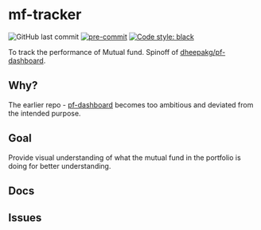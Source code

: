 # mf-tracker

![GitHub last commit](https://img.shields.io/github/last-commit/dheepakg/mf-tracker)  [![pre-commit](https://img.shields.io/badge/pre--commit-enabled-brightgreen?logo=pre-commit)](https://github.com/pre-commit/pre-commit)  [![Code style: black](https://img.shields.io/badge/code%20style-black-000000.svg)](https://github.com/psf/black)


To track the performance of Mutual fund.  Spinoff of [dheepakg/pf-dashboard](https://github.com/dheepakg/pf-dashboard).

## Why?
The earlier repo - [pf-dashboard](https://github.com/dheepakg/pf-dashboard) becomes too ambitious and deviated from the intended purpose.

## Goal
Provide visual understanding of what the mutual fund in the portfolio is doing for better understanding.

## Docs


## Issues



